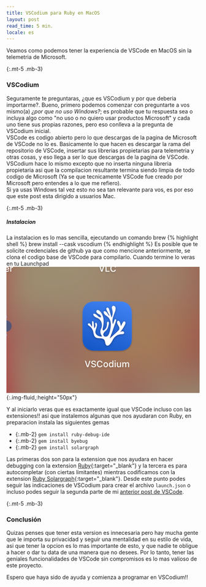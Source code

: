 ```yaml
---
title: VSCodium para Ruby en MacOS
layout: post
read_time: 5 min.
locale: es
---
```

Veamos como podemos tener la experiencia de VSCode en MacOS sin la telemetria de Microsoft.

{:.mt-5 .mb-3}
### VSCodium

Seguramente te preguntaras, ¿que es VSCodium y por que deberia importarme?. Bueno, primero podemos comenzar con preguntarte a vos mismo(a) *¿por que no uso Windows?*; es probable que tu respuesta sea o incluya algo como "no uso o no quiero usar productos Microsoft" y cada uno tiene sus propias razones, pero eso conlleva a la pregunta de VSCodium inicial.    
VSCode es codigo abierto pero lo que descargas de la pagina de Microsoft de VSCode no lo es. Basicamente lo que hacen es descargar la rama del repositorio de VSCode, insertar sus librerias propietarias para telemetria y otras cosas, y eso llega a ser lo que descargas de la pagina de VSCode.    
VSCodium hace lo mismo excepto que no inserta ninguna libreria propietaria asi que la compilacion resultante termina siendo limpia de todo codigo de Microsoft (Ya se que tecnicamente VSCode fue creado por Microsoft pero entendes a lo que me refiero).    
Si ya usas Windows tal vez esto no sea tan relevante para vos, es por eso que este post esta dirigido a usuarios Mac.

{:.mt-5 .mb-3}
##### Instalacion

La instalacion es lo mas sencilla, ejecutando un comando brew
{% highlight shell %}
brew install --cask vscodium
{% endhighlight %}
Es posible que te solicite credenciales de github ya que como mencione anteriormente, se clona el codigo base de VSCode para compilarlo. Cuando termine lo veras en tu Launchpad
![vscodium launchpad](/assets/images/posts/vscodium/vscodium_logo.png){:.img-fluid,:height="50px"}

Y al iniciarlo veras que es exactamente igual que VSCode incluso con las extensiones!! asi que instalemos algunas que nos ayudaran con Ruby, en preparacion instala las siguientes gemas
- {:.mb-2} `gem install ruby-debug-ide`
- {:.mb-2} `gem install byebug`
- {:.mb-2} `gem install solargraph`

Las primeras dos son para la extension que nos ayudara en hacer debugging con la extension [Ruby](https://open-vsx.org/extension/rebornix/ruby){:target="_blank"} y la tercera es para autocompletar (con ciertas limitantes) mientras codificamos con la extension [Ruby Solargraph](https://open-vsx.org/extension/castwide/solargraph){:target="_blank"}. Desde este punto podes seguir las indicaciones de VSCodium para crear el archivo `launch.json` o incluso podes seguir la segunda parte de mi [anterior post de VSCode](/2020/01/11/vscode).

{:.mt-5 .mb-3}
### Conclusión

Quizas penses que tener esta version es innecesaria pero hay mucha gente que le importa su privacidad y seguir una mentalidad en su estilo de vida, asi que tener la opcion es lo mas importante de esto, y que nadie te obligue a hacer o dar tu data de una manera que no desees. Por lo tanto, tener las geniales funcionalidades de VSCode sin compromisos es lo mas valioso de este proyecto.

Espero que haya sido de ayuda y comienza a programar en VSCodium!!
